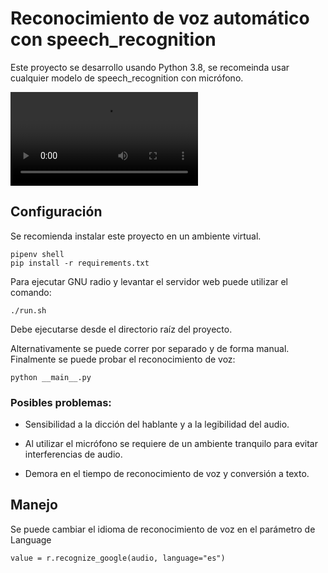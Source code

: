 # Reconocimiento de voz automático con speech_recognition

Este proyecto se desarrollo usando Python 3.8, se recomeinda usar cualquier modelo de speech_recognition con micrófono.

![demo video](./docs/FM2Text.mp4)

## Configuración

Se recomienda instalar este proyecto en un ambiente virtual.

```
pipenv shell
pip install -r requirements.txt
```
Para ejecutar GNU radio y levantar el servidor web puede utilizar el comando:

```
./run.sh
```
Debe ejecutarse desde el directorio raíz del proyecto.

Alternativamente se puede correr por separado y de forma manual.
Finalmente se puede probar el reconocimiento de voz:

```
python __main__.py
```

### Posibles problemas:

* Sensibilidad a la dicción del hablante y a la legibilidad del audio. 

* Al utilizar el micrófono se requiere de un ambiente tranquilo para evitar interferencias de audio. 

* Demora en el tiempo de reconocimiento de voz y conversión a texto. 


## Manejo

Se puede cambiar el idioma de reconocimiento de voz en el parámetro de Language

```
value = r.recognize_google(audio, language="es")
```
